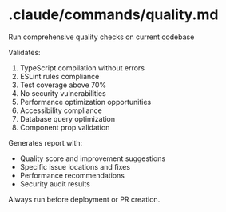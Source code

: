 # .claude/commands/quality.md

Run comprehensive quality checks on current codebase

Validates:

1. TypeScript compilation without errors
2. ESLint rules compliance
3. Test coverage above 70%
4. No security vulnerabilities
5. Performance optimization opportunities
6. Accessibility compliance
7. Database query optimization
8. Component prop validation

Generates report with:

- Quality score and improvement suggestions
- Specific issue locations and fixes
- Performance recommendations
- Security audit results

Always run before deployment or PR creation.

